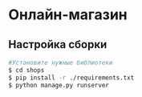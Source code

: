 # Онлайн-магазин

## Настройка сборки

```bash
#Установите нужные библиотеки
$ cd shops
$ pip install -r ./requirements.txt
$ python manage.py runserver